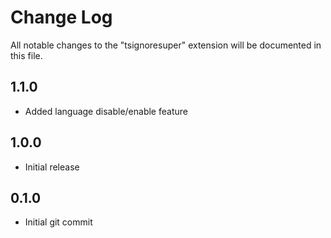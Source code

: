 # Change Log
All notable changes to the "tsignoresuper" extension will be documented in this file.

[//]: # (Check Keep a Changelog http://keepachangelog.com/ for)
[//]: # (recommendations on how to structure this file.)

## 1.1.0

- Added language disable/enable feature

## 1.0.0 

- Initial release 

## 0.1.0

- Initial git commit

